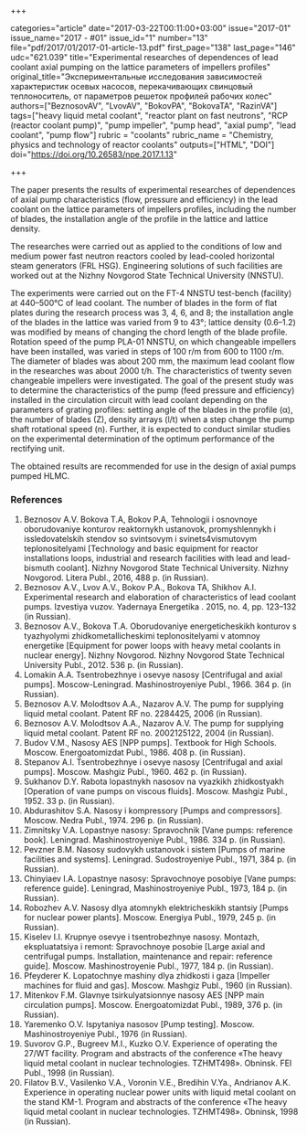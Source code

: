 +++

categories="article"
date="2017-03-22T00:11:00+03:00"
issue="2017-01"
issue_name="2017 - #01"
issue_id="1"
number="13"
file="pdf/2017/01/2017-01-article-13.pdf"
first_page="138"
last_page="146"
udc="621.039"
title="Experimental researches of dependences of lead coolant axial pumping on the lattice parameters of impellers profiles"
original_title="Экспериментальные исследования зависимостей характеристик осевых насосов, перекачивающих свинцовый теплоноситель, от параметров решеток профилей рабочих колес"
authors=["BeznosovAV", "LvovAV", "BokovPA", "BokovaTA", "RazinVA"]
tags=["heavy liquid metal coolant", "reactor plant on fast neutrons", "RCP (reactor coolant pump)", "pump impeller", "pump head", "axial pump", "lead coolant", "pump flow"]
rubric = "coolants"
rubric_name = "Chemistry, physics and technology of reactor coolants"
outputs=["HTML", "DOI"]
doi="https://doi.org/10.26583/npe.2017.1.13"

+++

The paper presents the results of experimental researches of dependences of axial pump characteristics (flow, pressure and efficiency) in the lead coolant on the lattice parameters of impellers profiles, including the number of blades, the installation angle of the profile in the lattice and lattice density.

The researches were carried out as applied to the conditions of low and medium power fast neutron reactors cooled by lead-cooled horizontal steam generators (FRL HSG). Engineering solutions of such facilities are worked out at the Nizhny Novgorod State Technical University (NNSTU).

The experiments were carried out on the FT-4 NNSTU test-bench (facility) at 440–500°C of lead coolant. The number of blades in the form of flat plates during the research process was 3, 4, 6, and 8; the installation angle of the blades in the lattice was varied from 9 to 43°; lattice density (0.6–1.2) was modified by means of changing the chord length of the blade profile. Rotation speed of the pump PLA-01 NNSTU, on which changeable impellers have been installed, was varied in steps of 100 r/m from 600 to 1100 r/m. The diameter of blades was about 200 mm, the maximum lead coolant flow in the researches was about 2000 t/h. The characteristics of twenty seven changeable impellers were investigated. The goal of the present study was to determine the characteristics of the pump (feed pressure and efficiency) installed in the circulation circuit with lead coolant depending on the parameters of grating profiles: setting angle of the blades in the profile (α), the number of blades (Z), density arrays (l/t) when a step change the pump shaft rotational speed (n). Further, it is expected to conduct similar studies on the experimental determination of the optimum performance of the rectifying unit.

The obtained results are recommended for use in the design of axial pumps pumped HLMC.

### References

1. Beznosov A.V. Bokova T.A, Bokov P.A, Tehnologii i osnovnoye oborudovaniye konturov reaktornykh ustanovok, promyshlennykh i issledovatelskih stendov so svintsovym i svinets4vismutovym teplonositelyami [Technology and basic equipment for reactor installations loops, industrial and research facilities with lead and lead-bismuth coolant]. Nizhny Novgorod State Technical University. Nizhny Novgorod. Litera Publ., 2016, 488 p. (in Russian).
2. Beznosov A.V., Lvov A.V., Bokov P.A., Bokova TA, Shikhov A.I. Experimental research and elaboration of characteristics of lead coolant pumps. Izvestiya vuzov. Yadernaya Energetika . 2015, no. 4, pp. 123–132 (in Russian).
3. Beznosov A.V., Bokova T.A. Oborudovaniye energeticheskikh konturov s tyazhyolymi zhidkometallicheskimi teplonositelyami v atomnoy energetike [Equipment for power loops with heavy metal coolants in nuclear energy]. Nizhny Novgorod. Nizhny Novgorod State Technical University Publ., 2012. 536 p. (in Russian).
4. Lomakin A.A. Tsentrobezhnye i osevye nasosy [Centrifugal and axial pumps]. Moscow-Leningrad. Mashinostroyeniye Publ., 1966. 364 p. (in Russian).
5. Beznosov A.V. Molodtsov A.A., Nazarov A.V. The pump for supplying liquid metal coolant. Patent RF no. 2284425, 2006 (in Russian).
6. Beznosov A.V. Molodtsov A.A., Nazarov A.V. The pump for supplying liquid metal coolant. Patent RF no. 2002125122, 2004 (in Russian).
7. Budov V.M., Nasosy AES [NPP pumps]. Textbook for High Schools. Moscow. Energoatomizdat Publ., 1986. 408 p. (in Russian).
8. Stepanov A.I. Tsentrobezhnye i osevye nasosy [Centrifugal and axial pumps]. Moscow. Mashgiz Publ., 1960. 462 p. (in Russian).
9. Sukhanov D.Y. Rabota lopastnykh nasosov na vyazkikh zhidkostyakh [Operation of vane pumps on viscous fluids]. Moscow. Mashgiz Publ., 1952. 33 p. (in Russian).
10. Abdurashitov S.A. Nasosy i kompressory [Pumps and compressors]. Moscow. Nedra Publ., 1974. 296 p. (in Russian).
11. Zimnitsky V.A. Lopastnye nasosy: Spravochnik [Vane pumps: reference book]. Leningrad. Mashinostroyeniye Publ., 1986. 334 p. (in Russian).
12. Pevzner B.M. Nasosy sudovykh ustanovok i sistem [Pumps of marine facilities and systems]. Leningrad. Sudostroyeniye Publ., 1971, 384 p. (in Russian).
13. Chinyiaev I.A. Lopastnye nasosy: Spravochnoye posobiye [Vane pumps: reference guide]. Leningrad, Mashinostroyeniye Publ., 1973, 184 p. (in Russian).
14. Robozhev A.V. Nasosy dlya atomnykh elektricheskikh stantsiy [Pumps for nuclear power plants]. Moscow. Energiya Publ., 1979, 245 p. (in Russian).
15. Kiselev I.I. Krupnye osevye i tsentrobezhnye nasosy. Montazh, ekspluatatsiya i remont: Spravochnoye posobie [Large axial and centrifugal pumps. Installation, maintenance and repair: reference guide]. Moscow. Mashinostroyenie Publ., 1977, 184 p. (in Russian).
16. Pfeyderer K. Lopatochnye mashiny dlya zhidkosti i gaza [Impeller machines for fluid and gas]. Moscow. Mashgiz Publ., 1960 (in Russian).
17. Mitenkov F.M. Glavnye tsirkulyatsionnye nasosy AES [NPP main circulation pumps]. Moscow. Energoatomizdat Publ., 1989, 376 p. (in Russian).
18. Yaremenko O.V. Ispytaniya nasosov [Pump testing]. Moscow. Mashinostroyeniye Publ., 1976 (in Russian).
19. Suvorov G.P., Bugreev M.I., Kuzko O.V. Experience of operating the 27/WT facility. Program and abstracts of the conference «The heavy liquid metal coolant in nuclear technologies. TZHMT498». Obninsk. FEI Publ., 1998 (in Russian).
20. Filatov B.V., Vasilenko V.A., Voronin V.E., Bredihin V.Ya., Andrianov A.K. Experience in operating nuclear power units with liquid metal coolant on the stand KM-1. Program and abstracts of the conference «The heavy liquid metal coolant in nuclear technologies. TZHMT498». Obninsk, 1998 (in Russian).